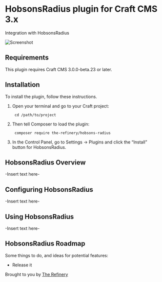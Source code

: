 # HobsonsRadius plugin for Craft CMS 3.x

Integration with HobsonsRadius

![Screenshot](resources/img/plugin-logo.png)

## Requirements

This plugin requires Craft CMS 3.0.0-beta.23 or later.

## Installation

To install the plugin, follow these instructions.

1. Open your terminal and go to your Craft project:

        cd /path/to/project

2. Then tell Composer to load the plugin:

        composer require the-refinery/hobsons-radius

3. In the Control Panel, go to Settings → Plugins and click the “Install” button for HobsonsRadius.

## HobsonsRadius Overview

-Insert text here-

## Configuring HobsonsRadius

-Insert text here-

## Using HobsonsRadius

-Insert text here-

## HobsonsRadius Roadmap

Some things to do, and ideas for potential features:

* Release it

Brought to you by [The Refinery](http://the-refinery.io)
